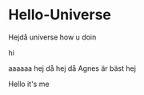 # Hello-Universe

Hejdå universe how u doin

hi

aaaaaa
hej då hej då
Agnes är bäst
hej 

Hello it's me